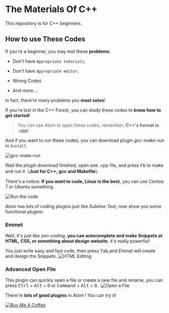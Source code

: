 # The Materials Of C++
This repository is for C++ beginners.

## How to use These Codes
If you're a beginner, you may met these **problems**:

- Don't have `Appropriate tutorials`;

- Don't have `Appropriate editor`;

- Wrong Codes

- And more....

In fact, there're many problems you **must solve**!

If you're lost in the C++ Forest, you can study these codes to **know how to get started**!

> You can use *Atom*  to open these codes, remember, **C++'s format is .cpp**!

And if you want to run these codes, you can download plugin *gcc-make-run* in `Install`.

![gcc-make-run](https://i.loli.net/2019/03/02/5c79dbede7a45.png)

Wait the plugin download finished, open one .cpp file, and press <kbd>F6</kbd> to make and run it（**Just for C++, gcc and Makefile**).

There's a notice: **If you want to code, Linux is the best**, you can use Centos 7 or Ubuntu something.

![Run the code](https://i.loli.net/2019/03/02/5c79dd4ad6d1e.png)

*Atom* has lots of coding plugins just like *Sublime Text*, now show you some functional plugins:

### Emmet
Well, it's just like *zen-coding*, **you can autocomplete and make Snippets at HTML, CSS, or something about design website**, it's really powerful!

You just write easy and fast code, then press <kbd>Tab</kbd>,and *Emmet* will create and design the Snippets.
![HTML Editing](https://i.loli.net/2019/03/02/5c7a18d2e889a.png)

### Advanced Open File
This plugin can quickly open a file or create a new file and rename, you can press <kbd>Ctrl</kbd> + <kbd>Alt</kbd> + <kbd>O</kbd> or <kbd>Command</kbd> + <kbd>Alt</kbd> + <kbd>O</kbd> .
![Open a File](https://i.loli.net/2019/03/02/5c7a1ac2a304f.png)

There're **lots of good plugins** in *Atom* ! You can try it!

<a href="https://www.buymeacoffee.com/davidmax" target="_blank"><img src="https://www.buymeacoffee.com/assets/img/custom_images/orange_img.png" alt="Buy Me A Coffee" style="height: auto !important;width: auto !important;" ></a>

